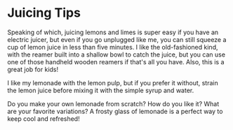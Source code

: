 # Juicing Tips

Speaking of which, juicing lemons and limes is super easy if you have an electric juicer, but even if you go unplugged like me, you can still squeeze a cup of lemon juice in less than five minutes. I like the old-fashioned kind, with the reamer built into a shallow bowl to catch the juice, but you can use one of those handheld wooden reamers if that's all you have. Also, this is a great job for kids!

I like my lemonade with the lemon pulp, but if you prefer it without, strain the lemon juice before mixing it with the simple syrup and water.

Do you make your own lemonade from scratch? How do you like it? What are your favorite variations?
A frosty glass of lemonade is a perfect way to keep cool and refreshed! 
